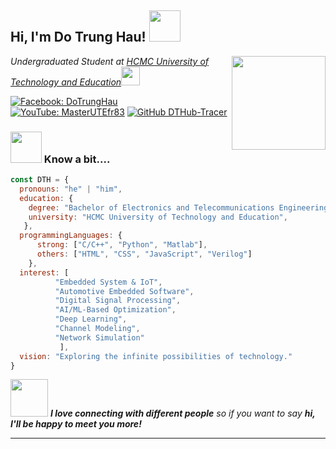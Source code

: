 <h2> Hi, I'm Do Trung Hau! <img src="https://media.giphy.com/media/mGcNjsfWAjY5AEZNw6/giphy.gif" width="50"></h2>
<img align='right' src="https://media.giphy.com/media/v1.Y2lkPTc5MGI3NjExM25uem43dWNoenZhcTVvM2cwcXAybnliMnFudGVqYno2Ynh6Nmw2ZCZlcD12MV9naWZzX3NlYXJjaCZjdD1n/3oKIPnAiaMCws8nOsE/giphy.gif" width="150">
<p><em>Undergraduated Student at <a href="https://hcmute.edu.vn/">HCMC University of Technology and Education</a><img src="https://media.giphy.com/media/fYSnHlufseco8Fh93Z/giphy.gif" width="30"></br> 
</em></p>

[![Facebook: DoTrungHau](https://img.shields.io/badge/-Facebook-blue?style=flat-square&logo=facebook&logoColor=white)](https://www.facebook.com/otrunghau.266544/)
[![YouTube: MasterUTEfr83](https://img.shields.io/badge/-MasterUTEfr83-red?style=flat-square&logo=YouTube&logoColor=white&link=https://www.youtube.com/@MasterUTEfr83)](https://www.youtube.com/@MasterUTEfr83)
[![GitHub DTHub-Tracer](https://img.shields.io/github/followers/DTHub-Tracer?label=follow&style=social)](https://github.com/DTHub-Tracer)




### <img src="https://media.giphy.com/media/VgCDAzcKvsR6OM0uWg/giphy.gif" width="50"> Know a bit....  

```javascript
const DTH = {
  pronouns: "he" | "him",
  education: {
    degree: "Bachelor of Electronics and Telecommunications Engineering",
    university: "HCMC University of Technology and Education",
   },
  programmingLanguages: {
      strong: ["C/C++", "Python", "Matlab"],
      others: ["HTML", "CSS", "JavaScript", "Verilog"]
    },
  interest: [
          "Embedded System & IoT",
          "Automotive Embedded Software",
          "Digital Signal Processing",
          "AI/ML-Based Optimization",
          "Deep Learning",
          "Channel Modeling", 
          "Network Simulation"
           ],
  vision: "Exploring the infinite possibilities of technology."
}
```

<img src="https://media.giphy.com/media/LnQjpWaON8nhr21vNW/giphy.gif" width="60"> <em><b>I love connecting with different people</b> so if you want to say <b>hi, I'll be happy to meet you more!</b> </em>

---
